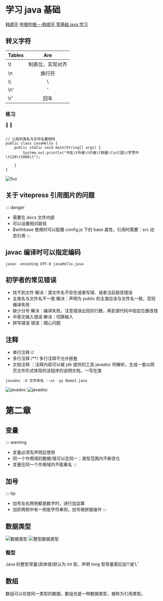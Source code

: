 # 学习 java 基础

[韩顺平](https://www.bilibili.com/video/BV1fh411y7R8?p=42)
[哔哩哔哩---韩顺平 零基础 java 学习](https://www.bilibili.com/video/BV1fh411y7R8?p=161&spm_id_from=pageDriver)

## 转义字符

| Tables |       Are        |
| ------ | :--------------: |
| \t     | 制表位，实现对齐 |
| \n     |      换行符      |
| \\\    |        \         |
| \n'    |        '         |
| \r'    |       回车       |

### 练习

:100: :tada:

```

// 公有的类名与文件名要相同
public class javaHello {
    public static void main(String[] args) {
        System.out.println("书名\t作者\t价格\t销量\t\n三国\t罗贯中\t120\t1000\t");

    }
}
```

<img src="/public/foo.png" alt="foo" />

## 关于 vitepress 引用图片的问题

::: danger

- 需要在 docs 文件内部
- 可以设置相对路径
- $withbase 使用时可以配置 config.js 下的 base 属性，引用时需要：src 动态引用
  :::

## javac 编译时可以指定编码

```
javac -encoding UTF-8 javaHello.java
```

## 初学者的常见错误

- 找不到文件
  解决：源文件名不存在或者写错、或者当前路径错误
- 主类名与文件名不一致
  解决：声明为 public 的主类应该与文件名一致，否则编译失败
- 缺少分号
  解决：编译失败，注意错误出现的行数，再到源代码中指定位置改错
- 中英文输入错误
  解决：切换输入
- 拼写错误 错误：细心问题

## 注释

- 单行注释 //
- 多行注释 /\*\*/ 多行注释不允许嵌套
- 文档注释 ：注释内容可以被 jdk 提供的工具 javadoc 所解析，生成一套以网页文件形式体现的该程序的说明文档，一写在类

```
javadoc -d 文件夹名 --xx -yy Demo3.java
```

<img src="/public/javadoc.png" alt="javadoc" />
<img src="/public/D-temp-javaHello-html-2022-04-02-19_16_05.png" alt="javadoc" />

# 第二章

## 变量

::: warning

- 变量必须先声明后使用
- 同一个作用域的数据/值可以在同一；类型范围内不断变化
- 变量在同一个作用域内不能重名
  :::

## 加号

::: tip

- 加号左右两侧都是数字时，进行加运算
- 加好两侧中有一侧是字符串则，加号做拼接操作
  :::

## 数据类型

<img src="/public/data-type.png" alt="数据类型" />
<img src="/public/int-type.png" alt="整型数据类型" />

### 整型

Java 的整型常量(具体值)默认为 int 型，声明 long 型常量需后加‘l’或‘L’

## 数组

数组可以存放同一类型的数据，数组也是一种数据类型，被称为引用类型。
